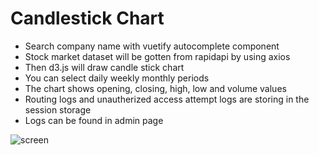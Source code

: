 # Candlestick Chart 

- Search company name with vuetify autocomplete component
- Stock market dataset will be gotten from rapidapi by using axios
- Then d3.js will draw candle stick chart
- You can select daily weekly monthly periods
- The chart shows opening, closing, high, low and volume values
- Routing logs and unautherized access attempt logs are storing in the session storage
- Logs can be found in admin page


![screen](https://user-images.githubusercontent.com/71823597/143720450-ccdcd3a8-c338-459a-8ec0-a916d090ab9c.gif)
